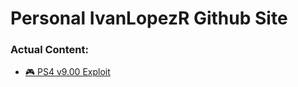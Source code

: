 # Personal IvanLopezR Github Site

### Actual Content:
- [🎮 PS4 v9.00 Exploit](https://ivanlopezr.github.io/PS4 "PS4 v9.00 Exploit")